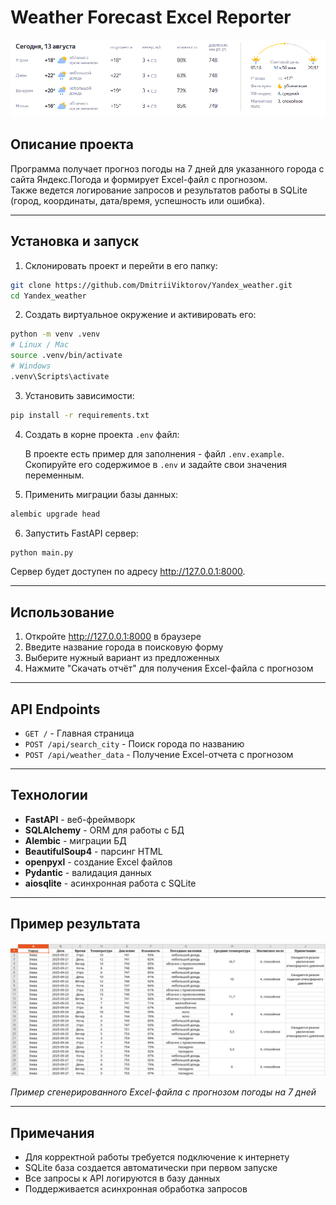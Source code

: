 # Weather Forecast Excel Reporter

![Яндекс.Погода](images/yandex_weather_screenshot.png)

## Описание проекта

Программа получает прогноз погоды на 7 дней для указанного города с сайта Яндекс.Погода и формирует Excel-файл с прогнозом.  
Также ведется логирование запросов и результатов работы в SQLite (город, координаты, дата/время, успешность или ошибка).

---

## Установка и запуск

1. Склонировать проект и перейти в его папку:

```bash
git clone https://github.com/DmitriiViktorov/Yandex_weather.git
cd Yandex_weather
```

2. Создать виртуальное окружение и активировать его:

```bash
python -m venv .venv
# Linux / Mac
source .venv/bin/activate
# Windows
.venv\Scripts\activate
```

3. Установить зависимости:

```bash
pip install -r requirements.txt 
```

4. Создать в корне проекта `.env` файл:
   
   В проекте есть пример для заполнения - файл `.env.example`. Скопируйте его содержимое в `.env` и задайте свои значения переменным.

5. Применить миграции базы данных:

```bash
alembic upgrade head
```

6. Запустить FastAPI сервер:

```bash
python main.py
```

Сервер будет доступен по адресу http://127.0.0.1:8000. 

---

## Использование

1. Откройте http://127.0.0.1:8000 в браузере
2. Введите название города в поисковую форму
3. Выберите нужный вариант из предложенных
4. Нажмите "Скачать отчёт" для получения Excel-файла с прогнозом

---

## API Endpoints

- `GET /` - Главная страница
- `POST /api/search_city` - Поиск города по названию
- `POST /api/weather_data` - Получение Excel-отчета с прогнозом

---

## Технологии

- **FastAPI** - веб-фреймворк
- **SQLAlchemy** - ORM для работы с БД
- **Alembic** - миграции БД
- **BeautifulSoup4** - парсинг HTML
- **openpyxl** - создание Excel файлов
- **Pydantic** - валидация данных
- **aiosqlite** - асинхронная работа с SQLite

---

## Пример результата

![Пример Excel отчета](images/excel_report_example.png)

*Пример сгенерированного Excel-файла с прогнозом погоды на 7 дней*

---

## Примечания

- Для корректной работы требуется подключение к интернету
- SQLite база создается автоматически при первом запуске
- Все запросы к API логируются в базу данных
- Поддерживается асинхронная обработка запросов